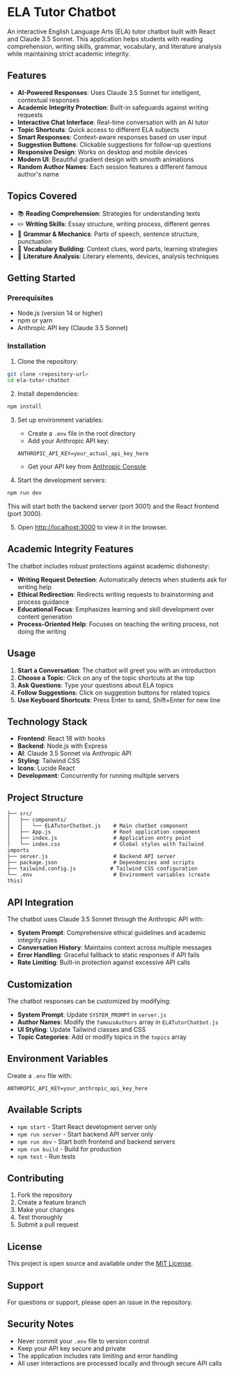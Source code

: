 # ELA Tutor Chatbot

An interactive English Language Arts (ELA) tutor chatbot built with React and Claude 3.5 Sonnet. This application helps students with reading comprehension, writing skills, grammar, vocabulary, and literature analysis while maintaining strict academic integrity.

## Features

- **AI-Powered Responses**: Uses Claude 3.5 Sonnet for intelligent, contextual responses
- **Academic Integrity Protection**: Built-in safeguards against writing requests
- **Interactive Chat Interface**: Real-time conversation with an AI tutor
- **Topic Shortcuts**: Quick access to different ELA subjects
- **Smart Responses**: Context-aware responses based on user input
- **Suggestion Buttons**: Clickable suggestions for follow-up questions
- **Responsive Design**: Works on desktop and mobile devices
- **Modern UI**: Beautiful gradient design with smooth animations
- **Random Author Names**: Each session features a different famous author's name

## Topics Covered

- 📚 **Reading Comprehension**: Strategies for understanding texts
- ✏️ **Writing Skills**: Essay structure, writing process, different genres
- 📝 **Grammar & Mechanics**: Parts of speech, sentence structure, punctuation
- 💭 **Vocabulary Building**: Context clues, word parts, learning strategies
- 📖 **Literature Analysis**: Literary elements, devices, analysis techniques

## Getting Started

### Prerequisites

- Node.js (version 14 or higher)
- npm or yarn
- Anthropic API key (Claude 3.5 Sonnet)

### Installation

1. Clone the repository:
```bash
git clone <repository-url>
cd ela-tutor-chatbot
```

2. Install dependencies:
```bash
npm install
```

3. Set up environment variables:
   - Create a `.env` file in the root directory
   - Add your Anthropic API key:
   ```
   ANTHROPIC_API_KEY=your_actual_api_key_here
   ```
   - Get your API key from [Anthropic Console](https://console.anthropic.com/)

4. Start the development servers:
```bash
npm run dev
```

This will start both the backend server (port 3001) and the React frontend (port 3000).

5. Open [http://localhost:3000](http://localhost:3000) to view it in the browser.

## Academic Integrity Features

The chatbot includes robust protections against academic dishonesty:

- **Writing Request Detection**: Automatically detects when students ask for writing help
- **Ethical Redirection**: Redirects writing requests to brainstorming and process guidance
- **Educational Focus**: Emphasizes learning and skill development over content generation
- **Process-Oriented Help**: Focuses on teaching the writing process, not doing the writing

## Usage

1. **Start a Conversation**: The chatbot will greet you with an introduction
2. **Choose a Topic**: Click on any of the topic shortcuts at the top
3. **Ask Questions**: Type your questions about ELA topics
4. **Follow Suggestions**: Click on suggestion buttons for related topics
5. **Use Keyboard Shortcuts**: Press Enter to send, Shift+Enter for new line

## Technology Stack

- **Frontend**: React 18 with hooks
- **Backend**: Node.js with Express
- **AI**: Claude 3.5 Sonnet via Anthropic API
- **Styling**: Tailwind CSS
- **Icons**: Lucide React
- **Development**: Concurrently for running multiple servers

## Project Structure

```
├── src/
│   ├── components/
│   │   └── ELATutorChatbot.js    # Main chatbot component
│   ├── App.js                    # Root application component
│   ├── index.js                  # Application entry point
│   └── index.css                 # Global styles with Tailwind imports
├── server.js                     # Backend API server
├── package.json                  # Dependencies and scripts
├── tailwind.config.js           # Tailwind CSS configuration
└── .env                          # Environment variables (create this)
```

## API Integration

The chatbot uses Claude 3.5 Sonnet through the Anthropic API with:

- **System Prompt**: Comprehensive ethical guidelines and academic integrity rules
- **Conversation History**: Maintains context across multiple messages
- **Error Handling**: Graceful fallback to static responses if API fails
- **Rate Limiting**: Built-in protection against excessive API calls

## Customization

The chatbot responses can be customized by modifying:

- **System Prompt**: Update `SYSTEM_PROMPT` in `server.js`
- **Author Names**: Modify the `famousAuthors` array in `ELATutorChatbot.js`
- **UI Styling**: Update Tailwind classes and CSS
- **Topic Categories**: Add or modify topics in the `topics` array

## Environment Variables

Create a `.env` file with:
```
ANTHROPIC_API_KEY=your_anthropic_api_key_here
```

## Available Scripts

- `npm start` - Start React development server only
- `npm run server` - Start backend API server only
- `npm run dev` - Start both frontend and backend servers
- `npm run build` - Build for production
- `npm test` - Run tests

## Contributing

1. Fork the repository
2. Create a feature branch
3. Make your changes
4. Test thoroughly
5. Submit a pull request

## License

This project is open source and available under the [MIT License](LICENSE).

## Support

For questions or support, please open an issue in the repository.

## Security Notes

- Never commit your `.env` file to version control
- Keep your API key secure and private
- The application includes rate limiting and error handling
- All user interactions are processed locally and through secure API calls 